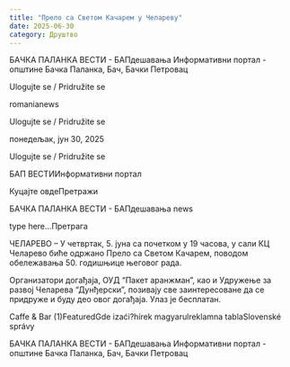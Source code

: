 ```yaml
---
title: "Прело са Светом Качарем у Челареву"
date: 2025-06-30
category: Друштво
---
```


БАЧКА ПАЛАНКА ВЕСТИ - БАПдешавања Информативни портал - општине Бачка Паланка, Бач, Бачки Петровац

Ulogujte se / Pridružite se

romanianews

Ulogujte se / Pridružite se

понедељак, јун 30, 2025

Ulogujte se / Pridružite se

БАП ВЕСТИИнформативни портал

Куцајте овдеПретражи

БАЧКА ПАЛАНКА ВЕСТИ - БАПдешавања news

type here...Претрага

ЧЕЛАРЕВО – У четвртак, 5. јуна са почетком у 19 часова, у сали КЦ Челарево биће одржано Прело са Светом Качарем, поводом обележавања 50. годишњице његовог рада.

Организатори догађаја, ОУД “Пакет аранжман”, као и Удружење за развој Челарева “Дунђерски”, позивају све заинтересоване да се придруже и буду део овог догађаја.
Улаз је бесплатан.

Caffe & Bar (1)FeaturedGde izaći?hírek magyarulreklamna tablaSlovenské správy

БАЧКА ПАЛАНКА ВЕСТИ - БАПдешавања Информативни портал - општине Бачка Паланка, Бач, Бачки Петровац
